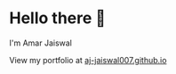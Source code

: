 # Hello there 👋

I'm Amar Jaiswal

View my portfolio at [aj-jaiswal007.github.io](https://aj-jaiswal007.github.io)
